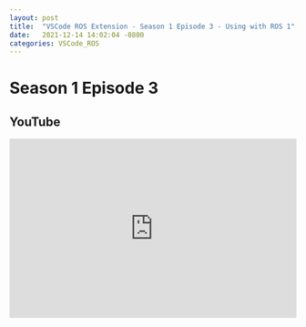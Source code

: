 ```yaml
---
layout: post
title:  "VSCode ROS Extension - Season 1 Episode 3 - Using with ROS 1"
date:   2021-12-14 14:02:04 -0800
categories: VSCode_ROS
---
```


# Season 1 Episode 3
## YouTube
<iframe width="100%" height="315" src="https://www.youtube.com/embed/N2vqBvPQdhE" title="YouTube video player" frameborder="0" allow="accelerometer; autoplay; clipboard-write; encrypted-media; gyroscope; picture-in-picture" allowfullscreen></iframe>